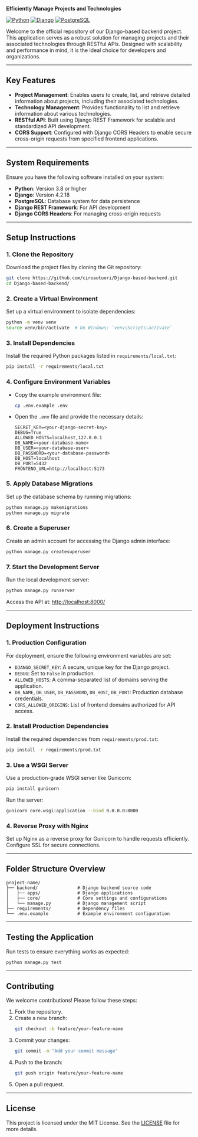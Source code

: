 **Efficiently Manage Projects and Technologies**  

[![Python](https://img.shields.io/badge/python-3.11-blue.svg?style=for-the-badge&logo=python&logoColor=white)](https://www.python.org/)
[![Django](https://img.shields.io/badge/django-4.2-green.svg?style=for-the-badge&logo=django&logoColor=white)](https://www.djangoproject.com/)
[![PostgreSQL](https://img.shields.io/badge/postgresql-15-blue.svg?style=for-the-badge&logo=postgresql&logoColor=white)](https://www.postgresql.org/)

Welcome to the official repository of our Django-based backend project. This application serves as a robust solution for managing projects and their associated technologies through RESTful APIs. Designed with scalability and performance in mind, it is the ideal choice for developers and organizations.

---

## **Key Features**

- **Project Management**: Enables users to create, list, and retrieve detailed information about projects, including their associated technologies.
- **Technology Management**: Provides functionality to list and retrieve information about various technologies.
- **RESTful API**: Built using Django REST Framework for scalable and standardized API development.
- **CORS Support**: Configured with Django CORS Headers to enable secure cross-origin requests from specified frontend applications.

---

## **System Requirements**

Ensure you have the following software installed on your system:

- **Python**: Version 3.8 or higher
- **Django**: Version 4.2.18
- **PostgreSQL**: Database system for data persistence
- **Django REST Framework**: For API development
- **Django CORS Headers**: For managing cross-origin requests

---

## **Setup Instructions**

### **1. Clone the Repository**

Download the project files by cloning the Git repository:

```bash
git clone https://github.com/ciroautuori/Django-based-backend.git
cd Django-based-backend/
```

### **2. Create a Virtual Environment**

Set up a virtual environment to isolate dependencies:

```bash
python -m venv venv
source venv/bin/activate  # On Windows: `venv\Scripts\activate`
```

### **3. Install Dependencies**

Install the required Python packages listed in `requirements/local.txt`:

```bash
pip install -r requirements/local.txt
```

### **4. Configure Environment Variables**

- Copy the example environment file:

  ```bash
  cp .env.example .env
  ```

- Open the `.env` file and provide the necessary details:

  ```env
  SECRET_KEY=<your-django-secret-key>
  DEBUG=True
  ALLOWED_HOSTS=localhost,127.0.0.1
  DB_NAME=<your-database-name>
  DB_USER=<your-database-user>
  DB_PASSWORD=<your-database-password>
  DB_HOST=localhost
  DB_PORT=5432
  FRONTEND_URL=http://localhost:5173
  ```

### **5. Apply Database Migrations**

Set up the database schema by running migrations:

```bash
python manage.py makemigrations
python manage.py migrate
```

### **6. Create a Superuser**

Create an admin account for accessing the Django admin interface:

```bash
python manage.py createsuperuser
```

### **7. Start the Development Server**

Run the local development server:

```bash
python manage.py runserver
```

Access the API at: [http://localhost:8000/](http://localhost:8000/)

---

## **Deployment Instructions**

### **1. Production Configuration**

For deployment, ensure the following environment variables are set:

- `DJANGO_SECRET_KEY`: A secure, unique key for the Django project.
- `DEBUG`: Set to `False` in production.
- `ALLOWED_HOSTS`: A comma-separated list of domains serving the application.
- `DB_NAME`, `DB_USER`, `DB_PASSWORD`, `DB_HOST`, `DB_PORT`: Production database credentials.
- `CORS_ALLOWED_ORIGINS`: List of frontend domains authorized for API access.

### **2. Install Production Dependencies**

Install the required dependencies from `requirements/prod.txt`:

```bash
pip install -r requirements/prod.txt
```

### **3. Use a WSGI Server**

Use a production-grade WSGI server like Gunicorn:

```bash
pip install gunicorn
```

Run the server:

```bash
gunicorn core.wsgi:application --bind 0.0.0.0:8000
```

### **4. Reverse Proxy with Nginx**

Set up Nginx as a reverse proxy for Gunicorn to handle requests efficiently. Configure SSL for secure connections.

---

## **Folder Structure Overview**

```
project-name/
├── backend/               # Django backend source code
│   ├── apps/              # Django applications
│   ├── core/              # Core settings and configurations
│   └── manage.py          # Django management script
├── requirements/          # Dependency files
└── .env.example           # Example environment configuration
```

---

## **Testing the Application**

Run tests to ensure everything works as expected:

```bash
python manage.py test
```

---

## **Contributing**

We welcome contributions! Please follow these steps:

1. Fork the repository.
2. Create a new branch:
   ```bash
   git checkout -b feature/your-feature-name
   ```
3. Commit your changes:
   ```bash
   git commit -m "Add your commit message"
   ```
4. Push to the branch:
   ```bash
   git push origin feature/your-feature-name
   ```
5. Open a pull request.

---

## **License**

This project is licensed under the MIT License. See the [LICENSE](LICENSE) file for more details.
